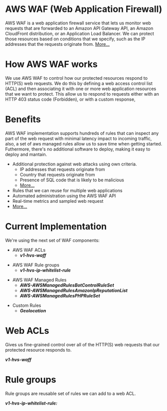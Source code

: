 # AWS WAF (Web Application Firewall)

AWS WAF is a web application firewall service that lets us monitor web requests that are forwarded to an Amazon API Gateway API, an Amazon CloudFront distribution, or an Application Load Balancer. We can protect those resources based on conditions that we specify, such as the IP addresses that the requests originate from. [More...](https://docs.aws.amazon.com/waf/latest/developerguide/waf-chapter.html)

# How AWS WAF works

We use AWS WAF to control how our protected resources respond to HTTP(S) web requests. We do this by defining a web access control list (ACL) and then associating it with one or more web application resources that we want to protect. This allow us to respond to requests either with an HTTP 403 status code (Forbidden), or with a custom response,

# Benefits 

AWS WAF implementation supports hundreds of rules that can inspect any part of the web request with minimal latency impact to incoming traffic, also, a set of aws managed rules allow us to save time when getting started. Futhermore, there's no additional software to deploy, making it easy to deploy and mantain.

- Additional protection against web attacks using own criteria.
    - IP addresses that requests originate from
    - Country that requests originate from
    - Presence of SQL code that is likely to be malicious 
    - [More...](https://docs.aws.amazon.com/waf/latest/developerguide/waf-intro.html#:~:text=Additional%20protection%20against%20web%20attacks)
- Rules that we can reuse for multiple web applications
- Automated administration using the AWS WAF API
- Real-time metrics and sampled web request
- [More...](https://docs.aws.amazon.com/waf/latest/developerguide/waf-intro.html#:~:text=Using%20AWS%20WAF%20has%20several%20benefits%3A)

# Current Implementation

We're using the next set of WAF components:
    
- AWS WAF ACLs
    - ***v1-hvs-waff*** 
>
- AWS WAF Rule groups
    - ***v1-hvs-ip-whitelist-rule***
>
- AWS WAF Managed Rules
    - ***AWS-AWSManagedRulesBotControlRuleSet***
    - ***AWS-AWSManagedRulesAmazonIpReputationList***
    - ***AWS-AWSManagedRulesPHPRuleSet***
>
- Custom Rules
    - ***Geolocation***

# Web ACLs

Gives us fine-grained control over all of the HTTP(S) web requests that our protected resource responds to.

***v1-hvs-waff***

# Rule groups

Rule groups are reusable set of rules we can add to a web ACL.

***v1-hvs-ip-whitelist-rule:***

